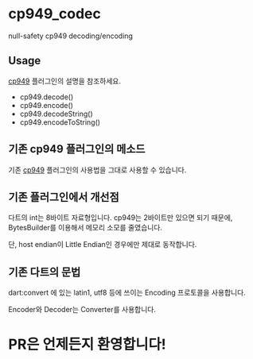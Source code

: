 # cp949_codec

null-safety cp949 decoding/encoding

## Usage

[cp949](https://github.com/jjangga0214/dart-cp949) 플러그인의 설명을 참조하세요.
- cp949.decode()
- cp949.encode()
- cp949.decodeString()
- cp949.encodeToString()

## 기존 cp949 플러그인의 메소드

기존 [cp949](https://github.com/jjangga0214/dart-cp949) 플러그인의 사용법을 그대로 사용할 수 있습니다.

## 기존 플러그인에서 개선점

다트의 int는 8바이트 자료형입니다.
cp949는 2바이트만 있으면 되기 때문에, BytesBuilder를 이용해서 메모리 소모를 줄였습니다.

단, host endian이 Little Endian인 경우에만 제대로 동작합니다.

## 기존 다트의 문법

dart:convert 에 있는 latin1, utf8 등에 쓰이는
Encoding 프로토콜을 사용합니다.

Encoder와 Decoder는 Converter를 사용합니다.

# PR은 언제든지 환영합니다!